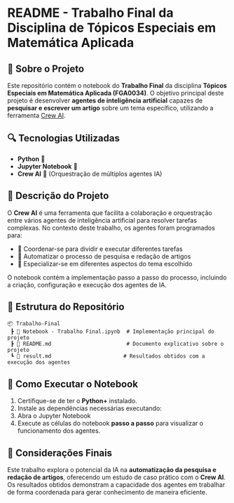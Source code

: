 # README - Trabalho Final da Disciplina de Tópicos Especiais em Matemática Aplicada

## 📌 Sobre o Projeto

Este repositório contém o notebook do **Trabalho Final** da disciplina **Tópicos Especiais em Matemática Aplicada (FGA0034)**. O objetivo principal deste projeto é desenvolver **agentes de inteligência artificial** capazes de **pesquisar e escrever um artigo** sobre um tema específico, utilizando a ferramenta [Crew AI](https://www.crewai.com/).

## 🔍 Tecnologias Utilizadas

- **Python** 🐍  
- **Jupyter Notebook** 📓  
- **Crew AI** 🤖 (Orquestração de múltiplos agentes IA)  

## 📖 Descrição do Projeto

O **Crew AI** é uma ferramenta que facilita a colaboração e orquestração entre vários agentes de inteligência artificial para resolver tarefas complexas. No contexto deste trabalho, os agentes foram programados para:

- 🔹 Coordenar-se para dividir e executar diferentes tarefas  
- 🔹 Automatizar o processo de pesquisa e redação de artigos  
- 🔹 Especializar-se em diferentes aspectos do tema escolhido  

O notebook contém a implementação passo a passo do processo, incluindo a criação, configuração e execução dos agentes de IA.

## 📂 Estrutura do Repositório

```
📦 Trabalho-Final
 ┣ 📜 Notebook - Trabalho Final.ipynb  # Implementação principal do projeto
 ┣ 📜 README.md                        # Documento explicativo sobre o projeto
 ┗ 📜 result.md                       # Resultados obtidos com a execução dos agentes
```

## 🚀 Como Executar o Notebook

1. Certifique-se de ter o **Python+** instalado.  
2. Instale as dependências necessárias executando:
3. Abra o Jupyter Notebook
4. Execute as células do notebook **passo a passo** para visualizar o funcionamento dos agentes.

## 📢 Considerações Finais

Este trabalho explora o potencial da IA na **automatização da pesquisa e redação de artigos**, oferecendo um estudo de caso prático com o **Crew AI**. Os resultados obtidos demonstram a capacidade dos agentes em trabalhar de forma coordenada para gerar conhecimento de maneira eficiente.
